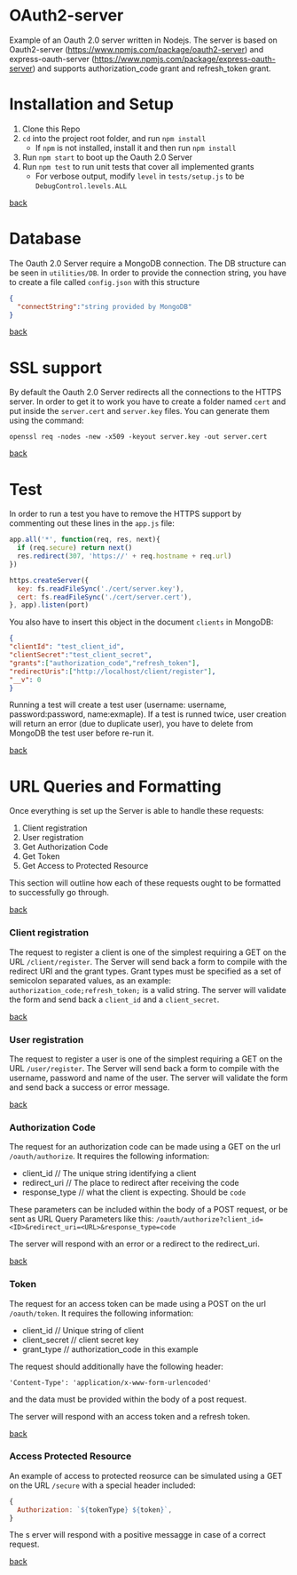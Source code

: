 # OAuth2-server
Example of an Oauth 2.0 server written in Nodejs. The server is based on Oauth2-server (https://www.npmjs.com/package/oauth2-server) and express-oauth-server
(https://www.npmjs.com/package/express-oauth-server) and supports authorization_code grant and refresh_token grant.

<a id='install'></a>
# Installation and Setup

1. Clone this Repo
1. `cd` into the project root folder, and run `npm install`
    - If `npm` is not installed, install it and then run `npm install`
1. Run `npm start` to boot up the Oauth 2.0 Server
1. Run `npm test` to run unit tests that cover all implemented grants
    - For verbose output, modify `level` in `tests/setup.js` to be `DebugControl.levels.ALL`

[back](#top)

<a id='database'></a>
# Database

The Oauth 2.0 Server require a MongoDB connection. The DB structure can be seen in `utilities/DB`.
In order to provide the connection string, you have to create a file called `config.json` with this structure
```json
{
  "connectString":"string provided by MongoDB"
}
```

[back](#top)

<a id='ssl'></a>
# SSL support

By default the Oauth 2.0 Server redirects all the connections to the HTTPS server. In order to get it to work you have to create a folder named `cert` and put inside the `server.cert` and `server.key` files.
You can generate them using the command:
```shell
openssl req -nodes -new -x509 -keyout server.key -out server.cert
```

[back](#top)

<a id='test'></a>
# Test

In order to run a test you have to remove the HTTPS support by commenting out these lines in the `app.js` file:
```js
app.all('*', function(req, res, next){
  if (req.secure) return next()
  res.redirect(307, 'https://' + req.hostname + req.url)
})
```
```js
https.createServer({
  key: fs.readFileSync('./cert/server.key'),
  cert: fs.readFileSync('./cert/server.cert'),
}, app).listen(port)
```
You also have to insert this object in the document `clients` in MongoDB:
```json
{
"clientId": "test_client_id",
"clientSecret":"test_client_secret",
"grants":["authorization_code","refresh_token"],
"redirectUris":["http://localhost/client/register"],
"__v": 0
}
```
Running a test will create a test user (username: username, password:password, name:exmaple). If a test is runned twice, user creation will return an error (due to duplicate user), you have to delete from MongoDB the test user before re-run it.

[back](#top)

<a id='url'></a>
# URL Queries and Formatting

Once everything is set up the Server is able to handle these requests:

1. Client registration
1. User registration
3. Get Authorization Code
4. Get Token
5. Get Access to Protected Resource

This section will outline how each of these requests ought to be formatted to successfully go through.

[back](#top)

<a id='url-client'></a>
### Client registration

The request to register a client is one of the simplest requiring a GET on the URL `/client/register`. The Server will send back a form to compile with the redirect URI and the grant types.
Grant types must be specified as a set of semicolon separated values, as an example: `authorization_code;refresh_token;` is a valid string.
The server will validate the form and send back a `client_id` and a `client_secret`.

[back](#top)

<a id='url-user'></a>
### User registration

The request to register a user is one of the simplest requiring a GET on the URL `/user/register`. The Server will send back a form to compile with the username, password and name of the user.
The server will validate the form and send back a success or error message.

[back](#top)

<a id='url-code'></a>
### Authorization Code

The request for an authorization code can be made using a GET on the url `/oauth/authorize`. It requires the following information:

- client_id // The unique string identifying a client
- redirect_uri // The place to redirect after receiving the code
- response_type // what the client is expecting. Should be `code`

These parameters can be included within the body of a POST request, or be sent as URL Query Parameters like this: `/oauth/authorize?client_id=<ID>&redirect_uri=<URL>&response_type=code`

The server will respond with an error or a redirect to the redirect_uri.

[back](#top)

<a id='url-token'></a>
### Token

The request for an access token can be made using a POST on the url `/oauth/token`. It requires the following information:

- client_id // Unique string of client
- client_secret // client secret key
- grant_type // authorization_code in this example

The request should additionally have the following header:

`'Content-Type': 'application/x-www-form-urlencoded'`

and the data must be provided within the body of a post request.

The server will respond with an access token and a refresh token.

[back](#top)

<a id='url-resource'></a>
### Access Protected Resource

An example of access to protected reosurce can be simulated using a GET on the URL `/secure` with a special header included:

```js
{
  Authorization: `${tokenType} ${token}`,
}
```

The s erver will respond with a positive messagge in case of a correct request.

[back](#top)
